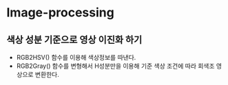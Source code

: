 # Image-processing
## 색상 성분 기준으로 영상 이진화 하기

- RGB2HSV() 함수를 이용해 색상정보를 따낸다.
- RGB2Gray() 함수를 변형해서 H성분만을 이용해 기준 색상 조건에 따라 회색조 영상으로 변환한다.

```c++


